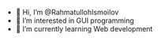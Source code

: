 - 👋 Hi, I’m @RahmatullohIsmoilov
- 👀 I’m interested in GUI programming
- 🌱 I’m currently learning Web development


<!---
RahmatullohIsmoilov/RahmatullohIsmoilov is a ✨ special ✨ repository because its `README.md` (this file) appears on your GitHub profile.
You can click the Preview link to take a look at your changes.
--->
